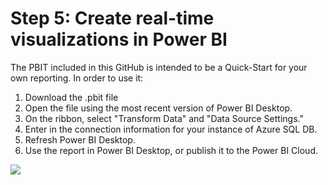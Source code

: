 # Step 5: Create real-time visualizations in Power BI  

The PBIT included in this GitHub is intended to be a Quick-Start for your own reporting. In order to use it:

1. Download the .pbit file
2. Open the file using the most recent version of Power BI Desktop. 
3. On the ribbon, select "Transform Data" and "Data Source Settings."
4. Enter in the connection information for your instance of Azure SQL DB.
5. Refresh Power BI Desktop.
6. Use the report in Power BI Desktop, or publish it to the Power BI Cloud.

![](master/Screenshots/PBI-RegionalReport.png)
